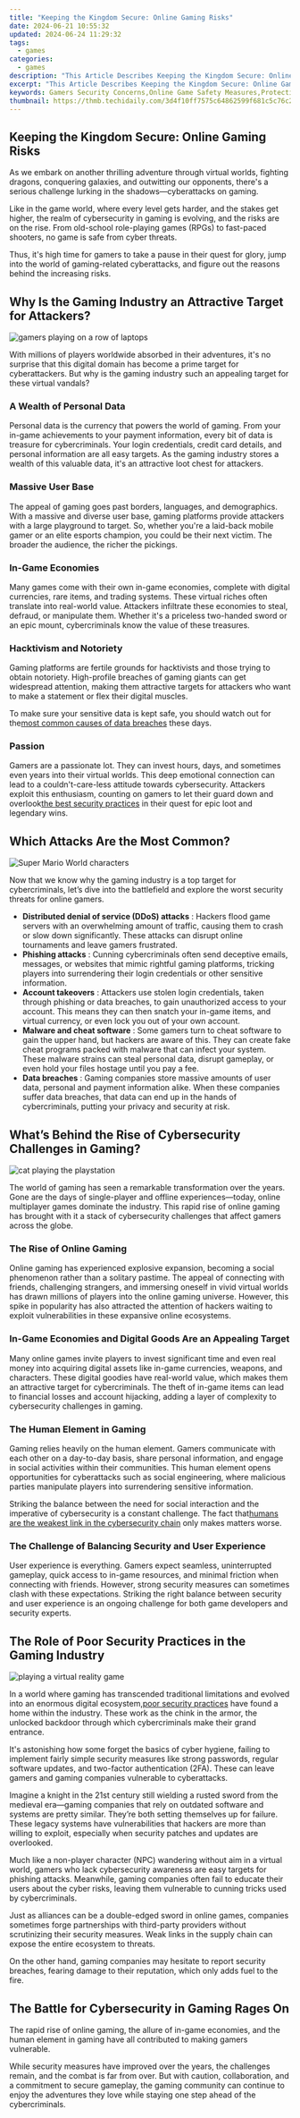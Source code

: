 ```yaml
---
title: "Keeping the Kingdom Secure: Online Gaming Risks"
date: 2024-06-21 10:55:32
updated: 2024-06-24 11:29:32
tags:
  - games
categories:
  - games
description: "This Article Describes Keeping the Kingdom Secure: Online Gaming Risks"
excerpt: "This Article Describes Keeping the Kingdom Secure: Online Gaming Risks"
keywords: Gamers Security Concerns,Online Game Safety Measures,Protecting In-Game Assets,Cyber Threats in Gaming,Safe Gaming Practices,Secure Online Playgrounds,Preventing Gaming Hazards
thumbnail: https://thmb.techidaily.com/3d4f10ff7575c64862599f681c5c76c2a7860b5686d5a4ad72e83eea7dc08de2.jpg
---
```


## Keeping the Kingdom Secure: Online Gaming Risks

 As we embark on another thrilling adventure through virtual worlds, fighting dragons, conquering galaxies, and outwitting our opponents, there's a serious challenge lurking in the shadows—cyberattacks on gaming.

 Like in the game world, where every level gets harder, and the stakes get higher, the realm of cybersecurity in gaming is evolving, and the risks are on the rise. From old-school role-playing games (RPGs) to fast-paced shooters, no game is safe from cyber threats.

 Thus, it's high time for gamers to take a pause in their quest for glory, jump into the world of gaming-related cyberattacks, and figure out the reasons behind the increasing risks.

## Why Is the Gaming Industry an Attractive Target for Attackers?

![gamers playing on a row of laptops](https://static1.makeuseofimages.com/wordpress/wp-content/uploads/2023/09/man-playing-games-on-laptop.jpg)

 With millions of players worldwide absorbed in their adventures, it's no surprise that this digital domain has become a prime target for cyberattackers. But why is the gaming industry such an appealing target for these virtual vandals?

### A Wealth of Personal Data

 Personal data is the currency that powers the world of gaming. From your in-game achievements to your payment information, every bit of data is treasure for cybercriminals. Your login credentials, credit card details, and personal information are all easy targets. As the gaming industry stores a wealth of this valuable data, it's an attractive loot chest for attackers.

### Massive User Base

 The appeal of gaming goes past borders, languages, and demographics. With a massive and diverse user base, gaming platforms provide attackers with a large playground to target. So, whether you're a laid-back mobile gamer or an elite esports champion, you could be their next victim. The broader the audience, the richer the pickings.

### In-Game Economies

 Many games come with their own in-game economies, complete with digital currencies, rare items, and trading systems. These virtual riches often translate into real-world value. Attackers infiltrate these economies to steal, defraud, or manipulate them. Whether it's a priceless two-handed sword or an epic mount, cybercriminals know the value of these treasures.

### Hacktivism and Notoriety

 Gaming platforms are fertile grounds for hacktivists and those trying to obtain notoriety. High-profile breaches of gaming giants can get widespread attention, making them attractive targets for attackers who want to make a statement or flex their digital muscles.

 To make sure your sensitive data is kept safe, you should watch out for the[most common causes of data breaches](https://www.makeuseof.com/common-causes-data-breaches/) these days.

### Passion

 Gamers are a passionate lot. They can invest hours, days, and sometimes even years into their virtual worlds. This deep emotional connection can lead to a couldn't-care-less attitude towards cybersecurity. Attackers exploit this enthusiasm, counting on gamers to let their guard down and overlook[the best security practices](https://www.makeuseof.com/tag/change-your-bad-habits-your-data-will-be-more-secure/) in their quest for epic loot and legendary wins.

## Which Attacks Are the Most Common?

![Super Mario World characters](https://static1.makeuseofimages.com/wordpress/wp-content/uploads/2023/09/super-mario-world-characters.jpg)

 Now that we know why the gaming industry is a top target for cybercriminals, let’s dive into the battlefield and explore the worst security threats for online gamers.

* **Distributed denial of service (DDoS) attacks** : Hackers flood game servers with an overwhelming amount of traffic, causing them to crash or slow down significantly. These attacks can disrupt online tournaments and leave gamers frustrated.
* **Phishing attacks** : Cunning cybercriminals often send deceptive emails, messages, or websites that mimic rightful gaming platforms, tricking players into surrendering their login credentials or other sensitive information.
* **Account takeovers** : Attackers use stolen login credentials, taken through phishing or data breaches, to gain unauthorized access to your account. This means they can then snatch your in-game items, and virtual currency, or even lock you out of your own account.
* **Malware and cheat software** : Some gamers turn to cheat software to gain the upper hand, but hackers are aware of this. They can create fake cheat programs packed with malware that can infect your system. These malware strains can steal personal data, disrupt gameplay, or even hold your files hostage until you pay a fee.
* **Data breaches** : Gaming companies store massive amounts of user data, personal and payment information alike. When these companies suffer data breaches, that data can end up in the hands of cybercriminals, putting your privacy and security at risk.

## What’s Behind the Rise of Cybersecurity Challenges in Gaming?

![cat playing the playstation](https://static1.makeuseofimages.com/wordpress/wp-content/uploads/2023/09/cat-with-a-gamepad.jpg)

 The world of gaming has seen a remarkable transformation over the years. Gone are the days of single-player and offline experiences—today, online multiplayer games dominate the industry. This rapid rise of online gaming has brought with it a stack of cybersecurity challenges that affect gamers across the globe.

### The Rise of Online Gaming

 Online gaming has experienced explosive expansion, becoming a social phenomenon rather than a solitary pastime. The appeal of connecting with friends, challenging strangers, and immersing oneself in vivid virtual worlds has drawn millions of players into the online gaming universe. However, this spike in popularity has also attracted the attention of hackers waiting to exploit vulnerabilities in these expansive online ecosystems.

### In-Game Economies and Digital Goods Are an Appealing Target

 Many online games invite players to invest significant time and even real money into acquiring digital assets like in-game currencies, weapons, and characters. These digital goodies have real-world value, which makes them an attractive target for cybercriminals. The theft of in-game items can lead to financial losses and account hijacking, adding a layer of complexity to cybersecurity challenges in gaming.

### The Human Element in Gaming

 Gaming relies heavily on the human element. Gamers communicate with each other on a day-to-day basis, share personal information, and engage in social activities within their communities. This human element opens opportunities for cyberattacks such as social engineering, where malicious parties manipulate players into surrendering sensitive information.

 Striking the balance between the need for social interaction and the imperative of cybersecurity is a constant challenge. The fact that[humans are the weakest link in the cybersecurity chain](https://www.makeuseof.com/people-weakest-link-in-cybersecurity/) only makes matters worse.

### The Challenge of Balancing Security and User Experience

 User experience is everything. Gamers expect seamless, uninterrupted gameplay, quick access to in-game resources, and minimal friction when connecting with friends. However, strong security measures can sometimes clash with these expectations. Striking the right balance between security and user experience is an ongoing challenge for both game developers and security experts.

## The Role of Poor Security Practices in the Gaming Industry

![playing a virtual reality game](https://static1.makeuseofimages.com/wordpress/wp-content/uploads/2023/09/man-wearing-vr-set.jpg)

 In a world where gaming has transcended traditional limitations and evolved into an enormous digital ecosystem,[poor security practices](https://www.makeuseof.com/tag/change-your-bad-habits-your-data-will-be-more-secure/) have found a home within the industry. These work as the chink in the armor, the unlocked backdoor through which cybercriminals make their grand entrance.

 It's astonishing how some forget the basics of cyber hygiene, failing to implement fairly simple security measures like strong passwords, regular software updates, and two-factor authentication (2FA). These can leave gamers and gaming companies vulnerable to cyberattacks.

 Imagine a knight in the 21st century still wielding a rusted sword from the medieval era—gaming companies that rely on outdated software and systems are pretty similar. They’re both setting themselves up for failure. These legacy systems have vulnerabilities that hackers are more than willing to exploit, especially when security patches and updates are overlooked.

 Much like a non-player character (NPC) wandering without aim in a virtual world, gamers who lack cybersecurity awareness are easy targets for phishing attacks. Meanwhile, gaming companies often fail to educate their users about the cyber risks, leaving them vulnerable to cunning tricks used by cybercriminals.

 Just as alliances can be a double-edged sword in online games, companies sometimes forge partnerships with third-party providers without scrutinizing their security measures. Weak links in the supply chain can expose the entire ecosystem to threats.

 On the other hand, gaming companies may hesitate to report security breaches, fearing damage to their reputation, which only adds fuel to the fire.

## The Battle for Cybersecurity in Gaming Rages On

 The rapid rise of online gaming, the allure of in-game economies, and the human element in gaming have all contributed to making gamers vulnerable.

 While security measures have improved over the years, the challenges remain, and the combat is far from over. But with caution, collaboration, and a commitment to secure gameplay, the gaming community can continue to enjoy the adventures they love while staying one step ahead of the cybercriminals.


<ins class="adsbygoogle"
     style="display:block"
     data-ad-format="autorelaxed"
     data-ad-client="ca-pub-7571918770474297"
     data-ad-slot="1223367746"></ins>



<ins class="adsbygoogle"
     style="display:block"
     data-ad-client="ca-pub-7571918770474297"
     data-ad-slot="8358498916"
     data-ad-format="auto"
     data-full-width-responsive="true"></ins>
